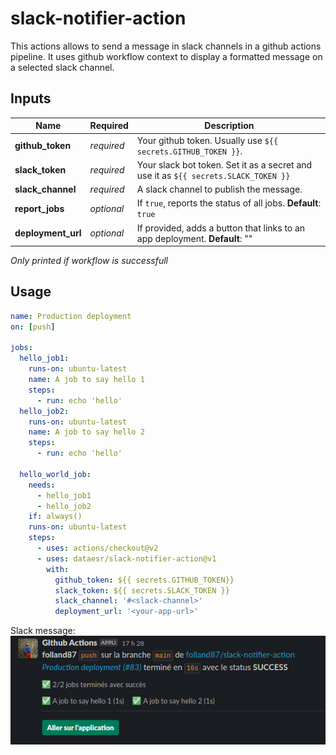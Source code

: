 # slack-notifier-action
This actions allows to send a message in slack channels in a github actions pipeline.
It uses github workflow context to display a formatted message on a selected slack channel.

## Inputs

| Name | Required | Description |
| ---- | -------- | ----------- |
| **github_token** | _required_ | Your github token. Usually use `${{ secrets.GITHUB_TOKEN }}`.
| **slack_token** | _required_ | Your slack bot token. Set it as a secret and use it as `${{ secrets.SLACK_TOKEN }}`
| **slack_channel** | _required_ | A slack channel to publish the message.
| **report_jobs** | _optional_ | If `true`, reports the status of all jobs. **Default**: `true`
| **deployment_url** | _optional_ | If provided, adds a button that links to an app deployment. **Default**: ""
*Only printed if workflow is successfull*

## Usage
```yaml
name: Production deployment
on: [push]

jobs:
  hello_job1:
    runs-on: ubuntu-latest
    name: A job to say hello 1
    steps:
      - run: echo 'hello'
  hello_job2:
    runs-on: ubuntu-latest
    name: A job to say hello 2
    steps:
      - run: echo 'hello'
  
  hello_world_job:
    needs:
      - hello_job1
      - hello_job2
    if: always()
    runs-on: ubuntu-latest
    steps:
      - uses: actions/checkout@v2
      - uses: dataesr/slack-notifier-action@v1
        with:
          github_token: ${{ secrets.GITHUB_TOKEN}}
          slack_token: ${{ secrets.SLACK_TOKEN }}
          slack_channel: '#<slack-channel>'
          deployment_url: '<your-app-url>'
```
Slack message:
<img src="./img/example.png" title="Slack Example">